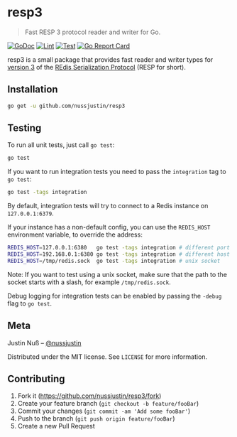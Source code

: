 # resp3
> Fast RESP 3 protocol reader and writer for Go.

[![GoDoc](https://godoc.org/github.com/nussjustin/resp3?status.svg)](https://godoc.org/github.com/nussjustin/resp3)
[![Lint](https://github.com/nussjustin/resp3/workflows/Lint/badge.svg)](https://github.com/nussjustin/resp3/actions?query=workflow%3ALint)
[![Test](https://github.com/nussjustin/resp3/workflows/Test/badge.svg)](https://github.com/nussjustin/resp3/actions?query=workflow%3ATest)
[![Go Report Card](https://goreportcard.com/badge/github.com/nussjustin/resp3)](https://goreportcard.com/report/github.com/nussjustin/resp3)

resp3 is a small package that provides fast reader and writer types for [version 3](https://github.com/antirez/RESP3/blob/master/spec.md) of the
[REdis Serialization Protocol](https://redis.io/topics/protocol) (RESP for short).

## Installation

```sh
go get -u github.com/nussjustin/resp3
```

## Testing

To run all unit tests, just call `go test`:

```sh
go test
```

If you want to run integration tests you need to pass the `integration` tag to `go test`:

```sh
go test -tags integration
```

By default, integration tests will try to connect to a Redis instance on `127.0.0.1:6379`.

If your instance has a non-default config, you can use the `REDIS_HOST` environment variable, to override the address:

```sh
REDIS_HOST=127.0.0.1:6380   go test -tags integration # different port
REDIS_HOST=192.168.0.1:6380 go test -tags integration # different host
REDIS_HOST=/tmp/redis.sock  go test -tags integration # unix socket
```

Note: If you want to test using a unix socket, make sure that the path to the socket starts with a slash,
for example `/tmp/redis.sock`.

Debug logging for integration tests can be enabled by passing the `-debug` flag to `go test`.

## Meta

Justin Nuß – [@nussjustin](https://twitter.com/nussjustin)

Distributed under the MIT license. See ``LICENSE`` for more information.

## Contributing

1. Fork it (<https://github.com/nussjustin/resp3/fork>)
2. Create your feature branch (`git checkout -b feature/fooBar`)
3. Commit your changes (`git commit -am 'Add some fooBar'`)
4. Push to the branch (`git push origin feature/fooBar`)
5. Create a new Pull Request
